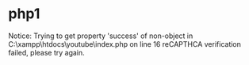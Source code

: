 # php1
Notice: Trying to get property 'success' of non-object in C:\xampp\htdocs\youtube\index.php on line 16 reCAPTHCA verification failed, please try again.
